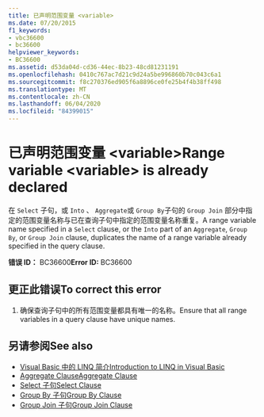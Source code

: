 ```yaml
---
title: 已声明范围变量 <variable>
ms.date: 07/20/2015
f1_keywords:
- vbc36600
- bc36600
helpviewer_keywords:
- BC36600
ms.assetid: d53da04d-cd36-44ec-8b23-48cd81231191
ms.openlocfilehash: 0410c767ac7d21c9d24a5be996860b70c043c6a1
ms.sourcegitcommit: f8c270376ed905f6a8896ce0fe25b4f4b38ff498
ms.translationtype: MT
ms.contentlocale: zh-CN
ms.lasthandoff: 06/04/2020
ms.locfileid: "84399015"
---
```

# <a name="range-variable-variable-is-already-declared"></a><span data-ttu-id="b9a06-102">已声明范围变量 \<variable></span><span class="sxs-lookup"><span data-stu-id="b9a06-102">Range variable \<variable> is already declared</span></span>
<span data-ttu-id="b9a06-103">在 `Select` 子句，或 `Into` 、 `Aggregate`或 `Group By`子句的 `Group Join` 部分中指定的范围变量名称与已在查询子句中指定的范围变量名称重复。</span><span class="sxs-lookup"><span data-stu-id="b9a06-103">A range variable name specified in a `Select` clause, or the `Into` part of an `Aggregate`, `Group By`, or `Group Join` clause, duplicates the name of a range variable already specified in the query clause.</span></span>  
  
 <span data-ttu-id="b9a06-104">**错误 ID：** BC36600</span><span class="sxs-lookup"><span data-stu-id="b9a06-104">**Error ID:** BC36600</span></span>  
  
## <a name="to-correct-this-error"></a><span data-ttu-id="b9a06-105">更正此错误</span><span class="sxs-lookup"><span data-stu-id="b9a06-105">To correct this error</span></span>  
  
1. <span data-ttu-id="b9a06-106">确保查询子句中的所有范围变量都具有唯一的名称。</span><span class="sxs-lookup"><span data-stu-id="b9a06-106">Ensure that all range variables in a query clause have unique names.</span></span>  
  
## <a name="see-also"></a><span data-ttu-id="b9a06-107">另请参阅</span><span class="sxs-lookup"><span data-stu-id="b9a06-107">See also</span></span>

- [<span data-ttu-id="b9a06-108">Visual Basic 中的 LINQ 简介</span><span class="sxs-lookup"><span data-stu-id="b9a06-108">Introduction to LINQ in Visual Basic</span></span>](../programming-guide/language-features/linq/introduction-to-linq.md)
- [<span data-ttu-id="b9a06-109">Aggregate Clause</span><span class="sxs-lookup"><span data-stu-id="b9a06-109">Aggregate Clause</span></span>](../language-reference/queries/aggregate-clause.md)
- [<span data-ttu-id="b9a06-110">Select 子句</span><span class="sxs-lookup"><span data-stu-id="b9a06-110">Select Clause</span></span>](../language-reference/queries/select-clause.md)
- [<span data-ttu-id="b9a06-111">Group By 子句</span><span class="sxs-lookup"><span data-stu-id="b9a06-111">Group By Clause</span></span>](../language-reference/queries/group-by-clause.md)
- [<span data-ttu-id="b9a06-112">Group Join 子句</span><span class="sxs-lookup"><span data-stu-id="b9a06-112">Group Join Clause</span></span>](../language-reference/queries/group-join-clause.md)
